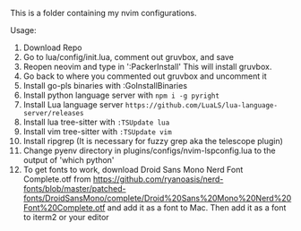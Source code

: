 This is a folder containing my nvim configurations. 

Usage:
1. Download Repo
2. Go to lua/config/init.lua, comment out gruvbox, and save
3. Reopen neovim and type in ':PackerInstall' This will install gruvbox.
4. Go back to where you commented out gruvbox and uncomment it
5. Install go-pls binaries with :GoInstallBinaries
6. Install python language server with ```npm i -g pyright```
7. Install Lua language server ```https://github.com/LuaLS/lua-language-server/releases```
8. Install lua tree-sitter with ```:TSUpdate lua```
9. Install vim tree-sitter with ```:TSUpdate vim```
10. Install ripgrep (It is necessary for fuzzy grep aka the telescope plugin)
11. Change pyenv directory in plugins/configs/nvim-lspconfig.lua to the output of 'which python'
12. To get fonts to work, download Droid Sans Mono Nerd Font Complete.otf from https://github.com/ryanoasis/nerd-fonts/blob/master/patched-fonts/DroidSansMono/complete/Droid%20Sans%20Mono%20Nerd%20Font%20Complete.otf and add it as a font to Mac. Then add it as a font to iterm2 or your editor
